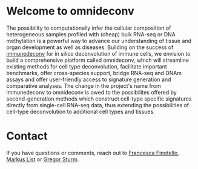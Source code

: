 # Welcome to omnideconv

The possibility to computationally infer the cellular composition of heterogeneous samples profiled with (cheap) bulk RNA-seq or DNA methylation is a powerful way to advance our understanding of tissue and organ development as well as diseases. Building on the success of [immunedeconv](https://github.com/icbi-lab/immunedeconv) for in silico deconvolution of immune cells, we envision to build a comprehensive platform called omnideconv, which will streamline existing methods for cell type deconvolution, facilitate important benchmarks, offer cross-species support, bridge RNA-seq and DNAm assays and offer user-friendly access to signature generation and comparative analyses. The change in the project's name from immunedeconv to omnideconv is owed to the possibilites offered by second-generation methods which construct cell-type specific signatures directly from single-cell RNA-seq data, thus extending the possibilities of cell-type deconvolution to additional cell types and tissues.

# Contact

If you have questions or comments, reach out to [Francesca Finotello](mailto:francesca.finotello@i-med.ac.at?subject=omnideconv),  [Markus List](mailto:markus.list@wzw.tum.de?subject=omnideconv) or  [Gregor Sturm](mailto:gregor.stum@i-med.ac.at?subject=omnideconv).

